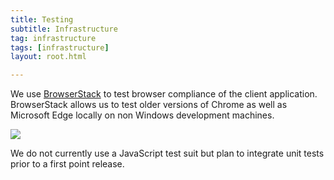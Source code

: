 ```yaml
---
title: Testing
subtitle: Infrastructure
tag: infrastructure
tags: [infrastructure]
layout: root.html

---
```


We use [BrowserStack](https://www.browserstack.com) to test browser compliance of the client application. BrowserStack allows us to test older versions of Chrome as well as Microsoft Edge locally on non Windows development machines.

![](../.gitbook/assets/image-1.png)

We do not currently use a JavaScript test suit but plan to integrate unit tests prior to a first point release.